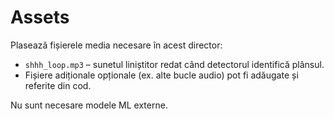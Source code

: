 # Assets

Plasează fișierele media necesare în acest director:

- `shhh_loop.mp3` – sunetul liniștitor redat când detectorul identifică plânsul.
- Fișiere adiționale opționale (ex. alte bucle audio) pot fi adăugate și referite din cod.

Nu sunt necesare modele ML externe.
